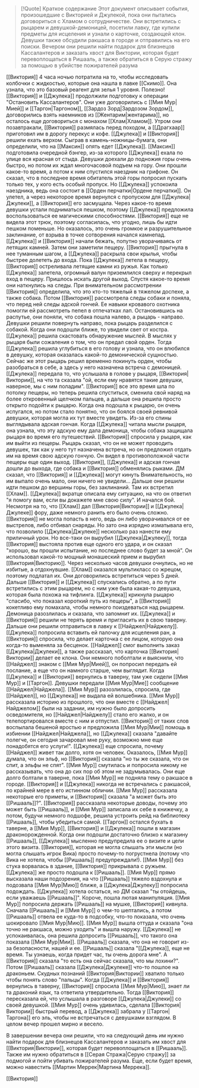 
> [!Quote] Краткое содержание
> Этот документ описывает события, произошедшие с Викторией и Джулекой, пока они пытались договориться с Хламом о сотрудничестве. Они встретились с рыцарем и девушкой-демоницей, посетили лавку, где купили предметы для исцеления и узнали о карточке, создающей клон. Девушки также обсудили ракшаса в городе и отправились на его поиски. Вечером они решили найти подарок для близнецов Кассалантеров и заказать хвост для Виктории, которая будет перевоплощаться в Ришааль, а также обратиться в Серую стражу за помощью в убийстве пожирателей разума


[[Виктория]] 4 часа ночью потратила на то, чтобы исследовать колбочки с жидкостью, которые она нашла в лавке [[Скимо]]. Она узнала, что это базовый реагент для зелья 1 уровня. Полезно!
[[Виктория]] и [[Джулека]] продолжили подготовку к операции "Остановить Кассалантеров". Они уже договорились с [[Мия Мур|Мией]] и [[Таргон|Таргоном]], [[Зардоз Зорд|Зардозом Зордом]], договорились взять наемников из [[Жентарим|жентарима]], но осталось еще договориться с монахом [[Хлам|Хламом]]. Утром они позавтракали, [[Виктория]] размялась перед походом, а [[Драгхаар]] приготовил им в дорогу перекус и кофе.
[[Джулека]] и [[Виктория]] решили ехать верхом. Сыграв в камень-ножницы-бумага, они определили, что на [[Максин]] опять едет [[Джулека]]. [[Максин]] подготовила очередной бэнгер, из-за которого [[Джулека]] ехала по улице вся красная от стыда.
Девушки доехали до подножия горы очень быстро, но потом их ждал многочасовой подъем на гору. Они прошли какое-то время, а потом к ним спустился наездник на грифоне. Он сказал, что в последнее время обитатель этой горы попросил пускать только тех, у кого есть особый пропуск. Но [[Джулека]] успокоила наездника, ведь она состоит в [[Орден перчатки|Ордене перчатки]]. Он улетел, а через некоторое время вернулся с пропуском для [[Джулека|Джулеки]], а [[Виктория]] его засмущала.
Через какое-то время девушки устали подниматься пешком, поэтому [[Джулека]] предложила воспользоваться ее магическими способностями. [[Виктория]] еще не видела этот трюк, поэтому согласилась, что угодно, лишь бы идти пешком поменьше. Но оказалось, это очень громкое и разрушительное заклинание, от взрыва в точке сотворения начался камнепад. [[Джулека]] и [[Виктория]] начали бежать, попутно уворачиваясь от летящих камней. Затем они заметили пещеру. [[Виктория]] прыгнула в нее туманным шагом, а [[Джулека]] раскрыла свои крылья, чтобы быстрее долететь до входа. Пока [[Джулека]] летела в пещеру, [[Виктория]] остреливала летящие камни из ружья. Как только [[Джулека]] залетела, огромный валун приземлился сверху и перекрыл вход в пещеру. Пришлось искать другой выход.
Спустя какое-то время они наткнулись на следы. При внимательном рассмотрении [[Виктория]] определила, что это кто-то тяжелый в тяжелом доспехе, а также собака. Потом [[Виктория]] рассмотрела следы собаки и поняла, что перед ней следы адской гончей. Ее навыки кровавого охотника помогли ей рассмотреть пепел в отпечатках лап. Остановившись на распутье, они поняли, что собака пошла налево, а рыцарь - направо. Девушки решили повернуть направо, пока рыцарь разделился с собакой. Когда они подошли ближе, то увидели свет от костра. [[Джулека]] решила скастовать обнаружение мыслей. В мыслях у рыцаря были сожаления о том, что он предал свой орден. Тогда [[Джулека]] решила углубиться в его голову и узнала, что он влюбился в девушку, которая оказалась какой-то демонической сущностью. Сейчас же этот рыцарь решил временно покинуть орден, чтобы разобраться в себе, а здесь у него назначена встреча с демоницей.
[[Джулека]] передала то, что услышала в голове у рыцаря, [[Виктория|Виктории]], на что та сказала "ой, если ему нравятся такие девушки, наверное, мы с ним поладим". [[Виктория]] все это время шла по потолку пещеры, но теперь решила спуститься, сменила свой наряд на более откровенный щелчком пальцев, а дальше она решила просто открыто подойти к рыцарю. Когда она подошла к рыцарю, он очень испугался, но потом стало понятно, что он боялся своей ревнивой девушки, которая могла их тут вместе увидеть. Из-за его спины выглядывала адская гончая. Когда [[Джулека]] читала мысли рыцаря, она узнала, что эту адскую ему дала демоница, чтобы собака защищала рыцаря во время его путешествий.
[[Виктория]] спросила у рыцаря, как им выйти из пещеры. Рыцарь сказал, что он не может проводить девушек, так как у него тут назначена встреча, но он предложил отдать им на время свою адскую гончую. Он видел в противоположной части пещеры еще один выход. [[Виктория]], [[Джулека]] и адская гончая дошли до выхода, где собака и [[Виктория]] обменялись рыками. ДМ сказал, что [[Виктория]] и [[Джулека]] могут кинуть Внимательность, но им выпало очень мало, они ничего не увидели...
Дальше они решили идти пешком до вершины горы, без заклинаний. Там их встретил [[Хлам]]. [[Джулека]] вкратце описала ему ситуацию, на что он ответил "я помогу вам, если вы докажете мне свою силу". И начался бой.
Несмотря на то, что [[Хлам]] дал [[Виктория|Виктории]] и [[Джулека|Джулеке]] фору, даже немного ранить его было очень сложно. [[Виктория]] не могла попасть в него, ведь он либо уворачивался от ее выстрелов, либо отбивал снаряды. Но зато она изрядно изматывала его, что позволило [[Джулека|Джулеке]] несколько раз нанести ему приличный урон. Но все-таки он вырубил [[Джулека|Джулеку]], тогда [[Виктория]] выстояла против еще одного его удара, и он сказал "хорошо, вы прошли испытание, но последнее слово будет за мной". Он использовал какой-то мощный монашеский прием и вырубил [[Виктория|Викторию]].
Через несколько часов девушки очнулись, но не избитые, а отдохнувшие. [[Хлам]] оказался мультикласс со жрецом, поэтому подлатал их. Они договорились встретиться через 5 дней.
Дальше [[Виктория]] и [[Джулека]] спускались обратно, а по пути встретились с этим рыцарем, но с ним уже была какая-то девушка, которая была похожа на тифлинга. [[Джулека]] крикнула рыцарю "спасибо, что показал короткий путь из пещеры", а [[Виктория]] кокетливо ему помахала, чтобы немного поиздеваться над рыцарем. Демоница разозлилась и сказала, что запомнит их. [[Джулека]] и  [[Виктория]] решили не терять время и пригласить их в свою таверну.
Дальше они решили отправиться в лавку к [[Найджел|Найджелу]]. [[Джулека]] попросила вставить ей палочку для исцеления ран, а [[Виктория]] спросила, что делает карточка с ее лицом, которую она когда-то выменяла за бесценок. [[Найджел]] смог выполнить заказ [[Джулека|Джулеки]], а также рассказал, что карточка [[Виктория|Виктории]] делает ее клона. Они немного поболтали и выяснили, что [[Найджел]] знаком с [[Мия Мур|Мией]], он попросил передать ей послание, а еще что он намного старше, чем выглядит.
Когда [[Джулека]] и [[Виктория]] вернулись в таверну, там уже сидели [[Мия Мур]] и [[Таргон]]. Девушки передали [[Мия Мур|Мие]] сообщение [[Найджел|Найджела]]. [[Мия Мур]] разозлилась, спросила, где [[Найджел]], но [[Джулека]] не выдала ей волшебника. [[Мия Мур]] рассказала историю из прошлого, что они вместе с [[Найджел|Найджелом]] были на задании, им нужно было допросить осведомителя, но [[Найджел|Найджелу]] стало его жалко, и он телепортировался вместе с ним и отпустил. [[Виктория]] от таких слов воспылала бешеной яростью и предложила [[Мия Мур|Мии]] помощь в избиении [[Найджел|Найджела]], но [[Джулека]] сказала "давайте полегче, он сегодня зачаровал мне руку, возможно мне еще понадобятся его услуги!". [[Джулека]] еще спросила, почему [[Найджел]] живет так долго, хотя он человек. Оказалось, [[Мия Мур]] думала, что он эльф, но [[Виктория]] сказала "но ты же сказала, что он спит, а эльфы не спят". [[Мия Мур]] смутилась и попросила никому не рассказывать, что она до сих пор об этом не задумывалась. Они еще долго болтали в таверне, пока [[Мия Мур]] не подняла тему о ракшасе в городе. [[Виктория]] и [[Джулека]] никогда не встречались с ракшасой, по крайней мере в его истинном обличии. [[Мия Мур]] рассказала некоторые его приметы, и [[Виктория]] сказала "а может быть это [[Ришааль]]?". [[Виктория]] рассказала некоторые доводы, почему это может быть [[Ришааль]], и [[Мия Мур]] записала их себе в книжечку, а потом, будучи немного подшофе, решила устроить рейд на библиотеку [[Ришааль]], чтобы убедиться самой. [[Таргон]] остался бухать в таверне, а [[Мия Мур]], [[Виктория]] и [[Джулека]] пошли в магазин драконорожденной.
Когда они подошли достаточно близко к магазину [[Ришааль]], [[Джулека]] мысленно предупредила ее о визите и цели этого визита. [[Виктория]], которая не могла слышать эти мысли (но могла слышать игрок Вика) просто почему-то погрустнела (потому что Вика не хотела, чтобы [[Ришааль]] предупреждали!). [[Мия Мур]] без стука ворвалась в здание, [[Виктория]] прикрывала с ружьем. [[Джулека]] же просто подошла к [[Ришааль]].
[[Мия Мур]] прямо высказала наши подозрения, на что [[Ришааль]] тяжело вздохнула и подозвала [[Мия Мур|Мию]] ближе, а [[Джулека|Джулеку]] попросила подождать. [[Джулека]] хотела остаться, но ДМ сказал "ты отойдешь, если уважаешь [[Ришааль]]". Короче, пошла лютая манипуляция. [[Мия Мур]] попросила держать [[Ришааль]] на мушке, [[Виктория]] кивнула. Сначала [[Ришааль]] и [[Мия Мур]] о чем-то шептались, а потом [[Ришааль]] отвела ее куда-то в подсобку, что-то показала, что очень шокировало [[Мия Мур|Мию]]. [[Мия Мур]] вышла оттуда и сказала "она точно не ракшаса, можно уходить" и вышла наружу. [[Джулека]] не успокаивалась, она решила допросить [[Ришааль]], что такого она показала [[Мия Мур|Мии]]. [[Ришааль]] сказала, что она не говорит из-за безопасности, нашей и ее. [[Ришааль]] сказала "[[Джулека]], еще не время. Ты узнаешь, когда придет час, ты очень дорога мне". А [[Виктория]] сказала "то есть она сейчас сказала, что мы лохини?". Потом [[Ришааль]] сказала [[Джулека|Джулеке]] что-то пошлое на драконьем. Скудных познаний [[Виктория|Виктории]] хватило только чтобы понять слово "пальцы".
Когда [[Джулека]] и [[Виктория]] вернулись в таверну, [[Виктория]] спросила [[Мия Мур|Мию]], знает ли та драконий язык, та ответила утвердительно. Тогда [[Виктория]] пересказала ей, что услышала в разговоре [[Джулека|Джулеки]] со своей девушкой. [[Мия Мур]] очень удивилась, сделала [[Виктория|Виктории]] быстрый перевод, а [[Джулека]] забрала у [[Таргон|Таргона]] его эль, чтобы не встречаться с девушками взглядом. В целом вечер прошел мирно и весело.

В завершении вечера они решили, что на следующий день им нужно найти подарок для близнецов Кассалантеров и заказать им хвост для [[Виктория|Виктории]], которая будет перевоплощаться в [[Ришааль]]. Также им нужно обратиться в [[Серая Стража|Серую стражу]] за подмогой и пойти убивать пожирателей разума.
Еще, если будет время, можно навестить [[Мартин Меррек|Мартина Меррека]].

[[Виктория]] 